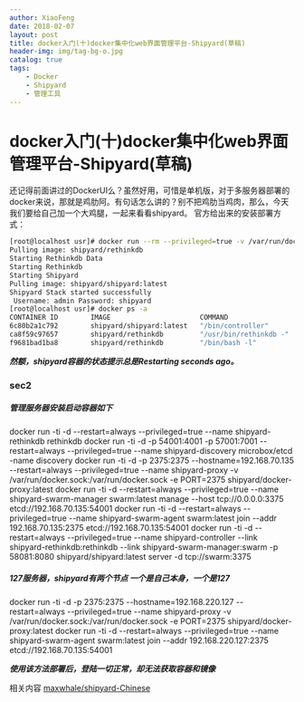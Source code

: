 ```yaml
---
author: XiaoFeng
date: 2018-02-07
layout: post
title: docker入门(十)docker集中化web界面管理平台-Shipyard(草稿)
header-img: img/tag-bg-o.jpg
catalog: true
tags:
    - Docker
    - Shipyard
    - 管理工具
---
```


# docker入门(十)docker集中化web界面管理平台-Shipyard(草稿)
还记得前面讲过的DockerUI么？虽然好用，可惜是单机版，对于多服务器部署的docker来说，那就是鸡肋阿。有句话怎么讲的？别不把鸡肋当鸡肉，那么，今天我们要给自己加一个大鸡腿，一起来看看shipyard。
官方给出来的安装部署方式：
```bash
[root@localhost usr]# docker run --rm --privileged=true -v /var/run/docker.sock:/var/run/docker.sock shipyard/deploy start
Pulling image: shipyard/rethinkdb
Starting Rethinkdb Data
Starting Rethinkdb
Starting Shipyard
Pulling image: shipyard/shipyard:latest
Shipyard Stack started successfully
 Username: admin Password: shipyard
[root@localhost usr]# docker ps -a
CONTAINER ID        IMAGE                      COMMAND                  CREATED             STATUS                         PORTS                                                                         NAMES
6c80b2a1c792        shipyard/shipyard:latest   "/bin/controller"        11 seconds ago      Restarting (0) 1 seconds ago   0.0.0.0:8080->8080/tcp                                                        shipyard
ca8f59c97657        shipyard/rethinkdb         "/usr/bin/rethinkdb -"   16 seconds ago      Up 15 seconds                  0.0.0.0:32773->8080/tcp, 0.0.0.0:32772->28015/tcp, 0.0.0.0:32771->29015/tcp   shipyard-rethinkdb
f9681bad1ba8        shipyard/rethinkdb         "/bin/bash -l"           16 seconds ago      Up 15 seconds                  8080/tcp, 28015/tcp, 29015/tcp                                                shipyard-rethinkdb-data
```
***然额，shipyard容器的状态提示总是Restarting seconds ago。***

### sec2
##### 管理服务器安装启动容器如下
docker run -ti -d --restart=always --privileged=true --name shipyard-rethinkdb rethinkdb
docker run -ti -d -p 54001:4001 -p 57001:7001 --restart=always --privileged=true --name shipyard-discovery  microbox/etcd -name discovery
docker run -ti -d -p 2375:2375 --hostname=192.168.70.135 --restart=always --privileged=true --name shipyard-proxy -v /var/run/docker.sock:/var/run/docker.sock -e PORT=2375 shipyard/docker-proxy:latest
docker run -ti -d --restart=always --privileged=true --name shipyard-swarm-manager swarm:latest manage --host tcp://0.0.0.0:3375 etcd://192.168.70.135:54001
docker run -ti -d --restart=always --privileged=true --name shipyard-swarm-agent swarm:latest join --addr 192.168.70.135:2375 etcd://192.168.70.135:54001
docker run -ti -d --restart=always --privileged=true --name shipyard-controller --link shipyard-rethinkdb:rethinkdb --link shipyard-swarm-manager:swarm  -p 58081:8080 shipyard/shipyard:latest server -d tcp://swarm:3375
##### 127服务器，shipyard有两个节点 一个是自己本身，一个是127
docker run -ti -d -p 2375:2375 --hostname=192.168.220.127 --restart=always --privileged=true --name shipyard-proxy -v /var/run/docker.sock:/var/run/docker.sock -e PORT=2375 shipyard/docker-proxy:latest
docker run -ti -d --restart=always --privileged=true --name shipyard-swarm-agent swarm:latest join --addr 192.168.220.127:2375 etcd://192.168.70.135:54001

***使用该方法部署后，登陆一切正常，却无法获取容器和镜像***

相关内容
[maxwhale/shipyard-Chinese](https://github.com/maxwhale/shipyard-Chinese)